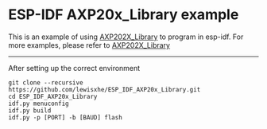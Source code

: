 # ESP-IDF AXP20x_Library example

This is an example of using [AXP202X_Library](https://github.com/lewisxhe/AXP202X_Library) to program in esp-idf. For more examples, please refer to [AXP202X_Library](https://github.com/lewisxhe/AXP202X_Library)



-------------------------------
After setting up the correct environment

```
git clone --recursive https://github.com/lewisxhe/ESP_IDF_AXP20x_Library.git
cd ESP_IDF_AXP20x_Library
idf.py menuconfig
idf.py build
idf.py -p [PORT] -b [BAUD] flash
```